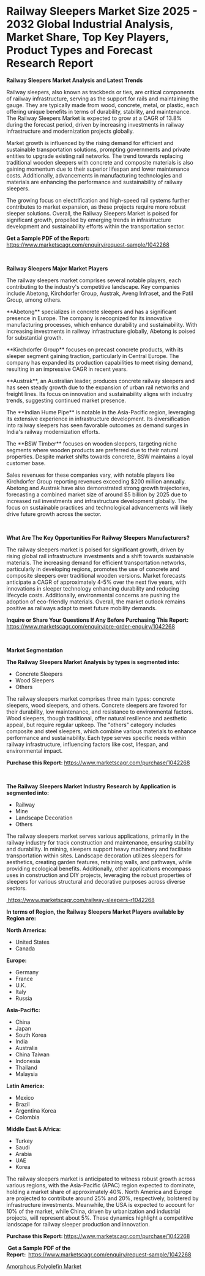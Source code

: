 <p><h1>Railway Sleepers Market Size 2025 - 2032 Global Industrial Analysis, Market Share, Top Key Players, Product Types and Forecast Research Report</h1></p><p><strong>Railway Sleepers Market Analysis and Latest Trends</strong></p>
<p><p>Railway sleepers, also known as trackbeds or ties, are critical components of railway infrastructure, serving as the support for rails and maintaining the gauge. They are typically made from wood, concrete, metal, or plastic, each offering unique benefits in terms of durability, stability, and maintenance. The Railway Sleepers Market is expected to grow at a CAGR of 13.8% during the forecast period, driven by increasing investments in railway infrastructure and modernization projects globally.</p><p>Market growth is influenced by the rising demand for efficient and sustainable transportation solutions, prompting governments and private entities to upgrade existing rail networks. The trend towards replacing traditional wooden sleepers with concrete and composite materials is also gaining momentum due to their superior lifespan and lower maintenance costs. Additionally, advancements in manufacturing technologies and materials are enhancing the performance and sustainability of railway sleepers. </p><p>The growing focus on electrification and high-speed rail systems further contributes to market expansion, as these projects require more robust sleeper solutions. Overall, the Railway Sleepers Market is poised for significant growth, propelled by emerging trends in infrastructure development and sustainability efforts within the transportation sector.</p></p>
<p><strong>Get a Sample PDF of the Report:&nbsp;</strong> <a href="https://www.marketscagr.com/enquiry/request-sample/1042268?utm_campaign=2294&utm_medium=2&utm_source=Github&utm_content=ia&utm_term=31032025&utm_id=railway-sleepers">https://www.marketscagr.com/enquiry/request-sample/1042268</a></p>
<p>&nbsp;</p>
<p><strong>Railway Sleepers Major Market Players</strong></p>
<p><p>The railway sleepers market comprises several notable players, each contributing to the industry's competitive landscape. Key companies include Abetong, Kirchdorfer Group, Austrak, Aveng Infraset, and the Patil Group, among others.</p><p>**Abetong** specializes in concrete sleepers and has a significant presence in Europe. The company is recognized for its innovative manufacturing processes, which enhance durability and sustainability. With increasing investments in railway infrastructure globally, Abetong is poised for substantial growth.</p><p>**Kirchdorfer Group** focuses on precast concrete products, with its sleeper segment gaining traction, particularly in Central Europe. The company has expanded its production capabilities to meet rising demand, resulting in an impressive CAGR in recent years.</p><p>**Austrak**, an Australian leader, produces concrete railway sleepers and has seen steady growth due to the expansion of urban rail networks and freight lines. Its focus on innovation and sustainability aligns with industry trends, suggesting continued market presence.</p><p>The **Indian Hume Pipe** is notable in the Asia-Pacific region, leveraging its extensive experience in infrastructure development. Its diversification into railway sleepers has seen favorable outcomes as demand surges in India's railway modernization efforts.</p><p>The **BSW Timber** focuses on wooden sleepers, targeting niche segments where wooden products are preferred due to their natural properties. Despite market shifts towards concrete, BSW maintains a loyal customer base.</p><p>Sales revenues for these companies vary, with notable players like Kirchdorfer Group reporting revenues exceeding $200 million annually. Abetong and Austrak have also demonstrated strong growth trajectories, forecasting a combined market size of around $5 billion by 2025 due to increased rail investments and infrastructure development globally. The focus on sustainable practices and technological advancements will likely drive future growth across the sector.</p></p>
<p>&nbsp;</p>
<p><strong>What Are The Key Opportunities For Railway Sleepers Manufacturers?</strong></p>
<p><p>The railway sleepers market is poised for significant growth, driven by rising global rail infrastructure investments and a shift towards sustainable materials. The increasing demand for efficient transportation networks, particularly in developing regions, promotes the use of concrete and composite sleepers over traditional wooden versions. Market forecasts anticipate a CAGR of approximately 4-5% over the next five years, with innovations in sleeper technology enhancing durability and reducing lifecycle costs. Additionally, environmental concerns are pushing the adoption of eco-friendly materials. Overall, the market outlook remains positive as railways adapt to meet future mobility demands.</p></p>
<p><strong>Inquire or Share Your Questions If Any Before Purchasing This Report:</strong> <a href="https://www.marketscagr.com/enquiry/pre-order-enquiry/1042268?utm_campaign=2294&utm_medium=2&utm_source=Github&utm_content=ia&utm_term=31032025&utm_id=railway-sleepers">https://www.marketscagr.com/enquiry/pre-order-enquiry/1042268</a></p>
<p>&nbsp;</p>
<p><strong>Market Segmentation</strong></p>
<p><strong>The Railway Sleepers Market Analysis by types is segmented into:</strong></p>
<p><ul><li>Concrete Sleepers</li><li>Wood Sleepers</li><li>Others</li></ul></p>
<p><p>The railway sleepers market comprises three main types: concrete sleepers, wood sleepers, and others. Concrete sleepers are favored for their durability, low maintenance, and resistance to environmental factors. Wood sleepers, though traditional, offer natural resilience and aesthetic appeal, but require regular upkeep. The "others" category includes composite and steel sleepers, which combine various materials to enhance performance and sustainability. Each type serves specific needs within railway infrastructure, influencing factors like cost, lifespan, and environmental impact.</p></p>
<p><strong>Purchase this Report:&nbsp;</strong><a href="https://www.marketscagr.com/purchase/1042268?utm_campaign=2294&utm_medium=2&utm_source=Github&utm_content=ia&utm_term=31032025&utm_id=railway-sleepers">https://www.marketscagr.com/purchase/1042268</a></p>
<p>&nbsp;</p>
<p><strong>The Railway Sleepers Market Industry Research by Application is segmented into:</strong></p>
<p><ul><li>Railway</li><li>Mine</li><li>Landscape Decoration</li><li>Others</li></ul></p>
<p><p>The railway sleepers market serves various applications, primarily in the railway industry for track construction and maintenance, ensuring stability and durability. In mining, sleepers support heavy machinery and facilitate transportation within sites. Landscape decoration utilizes sleepers for aesthetics, creating garden features, retaining walls, and pathways, while providing ecological benefits. Additionally, other applications encompass uses in construction and DIY projects, leveraging the robust properties of sleepers for various structural and decorative purposes across diverse sectors.</p></p>
<p><a href="https://www.marketscagr.com/railway-sleepers-r1042268?utm_campaign=2294&utm_medium=2&utm_source=Github&utm_content=ia&utm_term=31032025&utm_id=railway-sleepers">&nbsp;https://www.marketscagr.com/railway-sleepers-r1042268</a></p>
<p><strong>In terms of Region, the Railway Sleepers Market Players available by Region are:</strong></p>
<p>
    <p> <strong> North America: </strong>
        <ul>
            <li>United States</li>
            <li>Canada</li>
        </ul>
        </p> 
    <p> <strong> Europe: </strong>
        <ul>
            <li>Germany</li>
            <li>France</li>
            <li>U.K.</li>
            <li>Italy</li>
            <li>Russia</li>
        </ul>
        </p> 
    <p> <strong> Asia-Pacific: </strong>
        <ul>
            <li>China</li>
            <li>Japan</li>
            <li>South Korea</li>
            <li>India</li>
            <li>Australia</li>
            <li>China Taiwan</li>
            <li>Indonesia</li>
            <li>Thailand</li>
            <li>Malaysia</li>
        </ul>
        </p> 
    <p> <strong> Latin America: </strong>
        <ul>
            <li>Mexico</li>
            <li>Brazil</li>
            <li>Argentina Korea</li>
            <li>Colombia</li>
        </ul>
        </p> 
    <p> <strong> Middle East & Africa: </strong>
        <ul>
            <li>Turkey</li>
            <li>Saudi</li>
            <li>Arabia</li>
            <li>UAE</li>
            <li>Korea</li>
        </ul>
    </p>
    </p>
<p><p>The railway sleepers market is anticipated to witness robust growth across various regions, with the Asia-Pacific (APAC) region expected to dominate, holding a market share of approximately 40%. North America and Europe are projected to contribute around 25% and 20%, respectively, bolstered by infrastructure investments. Meanwhile, the USA is expected to account for 10% of the market, while China, driven by urbanization and industrial projects, will represent about 5%. These dynamics highlight a competitive landscape for railway sleeper production and innovation.</p></p>
<p><strong>Purchase this Report: </strong><a href="https://www.marketscagr.com/purchase/1042268?utm_campaign=2294&utm_medium=2&utm_source=Github&utm_content=ia&utm_term=31032025&utm_id=railway-sleepers">https://www.marketscagr.com/purchase/1042268</a></p>
<p>&nbsp;<strong>Get a Sample PDF of the Report:&nbsp;&nbsp;</strong><a href="https://www.marketscagr.com/enquiry/request-sample/1042268?utm_campaign=2294&utm_medium=2&utm_source=Github&utm_content=ia&utm_term=31032025&utm_id=railway-sleepers">https://www.marketscagr.com/enquiry/request-sample/1042268</a></p>
<p><strong></strong></p>
<p><p><a href="https://github.com/arifasabeygb/Market-Research-Report-List-1/blob/main/amorphous-polyolefin-market.md?utm_campaign=2294&utm_medium=2&utm_source=Github&utm_content=ia&utm_term=31032025&utm_id=railway-sleepers">Amorphous Polyolefin Market</a></p></p>